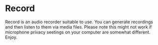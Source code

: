 # Record
Record is an audio recorder suitable to use. You can generate recordings and then listen to them via media files. Please note this might not work if microphone privacy seetings on your computer are somewhat different. Enjoy.
